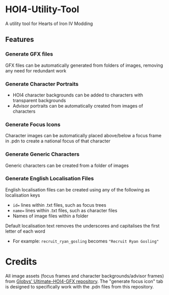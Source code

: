 # HOI4-Utility-Tool
A utility tool for Hearts of Iron IV Modding

## Features
### Generate GFX files

GFX files can be automatically generated from folders of images, removing any need for redundant work

### Generate Character Portraits

- HOI4 character backgrounds can be added to characters with transparent backgrounds
- Advisor portraits can be automatically created from images of characters

### Generate Focus Icons

Character images can be automatically placed above/below a focus frame in .pdn to create a national focus of that character

### Generate Generic Characters

Generic characters can be created from a folder of images

### Generate English Localisation Files

English localisation files can be created using any of the following as localisation keys
- `id=` lines within .txt files, such as focus trees
- `name=` lines within .txt files, such as character files
- Names of image files within a folder

Default localisation text removes the underscores and capitalises the first letter of each word
- For example: `recruit_ryan_gosling` becomes `"Recruit Ryan Gosling"`

# Credits

All image assets (focus frames and character backgrounds/advisor frames) from [Globvs' Ultimate-HOI4-GFX repository](https://github.com/Globvs/Ultimate-HOI4-GFX).
The "generate focus icon" tab is designed to specifically work with the .pdn files from this repository. 